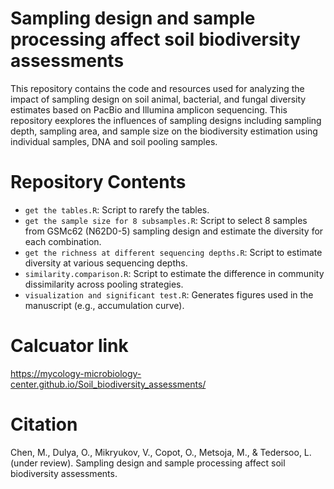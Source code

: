 # Sampling design and sample processing affect soil biodiversity assessments
This repository contains the code and resources used for analyzing the impact of sampling design on soil animal, bacterial, and fungal diversity estimates based on PacBio and Illumina amplicon sequencing. This repository eexplores the influences of sampling designs including sampling depth, sampling area, and sample size on the biodiversity estimation using individual samples, DNA and soil pooling samples. 
# Repository Contents
- `get the tables.R`: Script to rarefy the tables.
- `get the sample size for 8 subsamples.R`: Script to select 8 samples from GSMc62 (N62D0-5) sampling design and estimate the diversity for each combination.
- `get the richness at different sequencing depths.R`: Script to estimate diversity at various sequencing depths.
- `similarity.comparison.R`: Script to estimate the difference in community dissimilarity across pooling strategies.
- `visualization and significant test.R`: Generates figures used in the manuscript (e.g., accumulation curve).
# Calcuator link
https://mycology-microbiology-center.github.io/Soil_biodiversity_assessments/
# Citation
Chen, M., Dulya, O., Mikryukov, V., Copot, O., Metsoja, M., & Tedersoo, L. (under review). Sampling design and sample processing affect soil biodiversity assessments.
